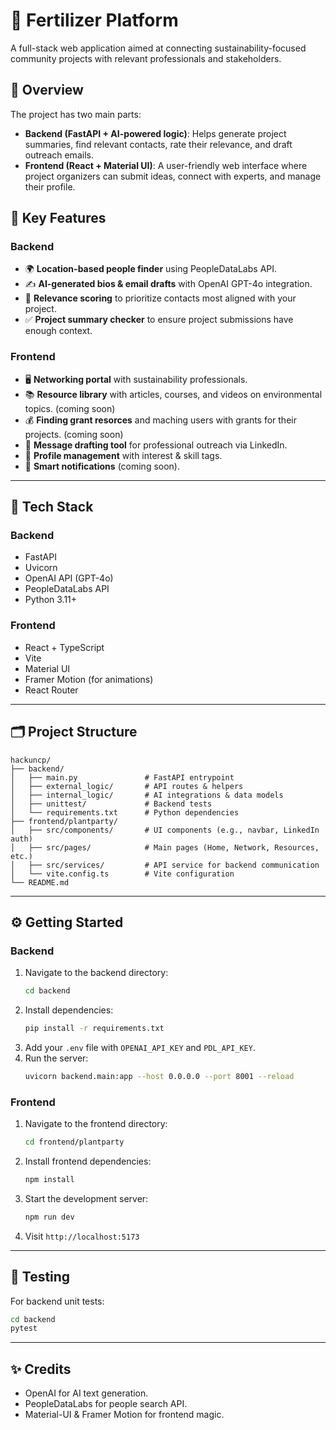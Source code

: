 
# 🌱 Fertilizer Platform

A full-stack web application aimed at connecting sustainability-focused community projects with relevant professionals and stakeholders. 

## 🚀 Overview

The project has two main parts:

- **Backend (FastAPI + AI-powered logic)**: Helps generate project summaries, find relevant contacts, rate their relevance, and draft outreach emails.
- **Frontend (React + Material UI)**: A user-friendly web interface where project organizers can submit ideas, connect with experts, and manage their profile.

## 🎯 Key Features

### Backend
- 🌍 **Location-based people finder** using PeopleDataLabs API.
- ✍️ **AI-generated bios & email drafts** with OpenAI GPT-4o integration.
- 🧠 **Relevance scoring** to prioritize contacts most aligned with your project.
- ✅ **Project summary checker** to ensure project submissions have enough context.

### Frontend
- 🖥️ **Networking portal** with sustainability professionals.
- 📚 **Resource library** with articles, courses, and videos on environmental topics. (coming soon)
- 💰 **Finding grant resorces** and maching users with grants for their projects. (coming soon)
- 📨 **Message drafting tool** for professional outreach via LinkedIn.
- 🧩 **Profile management** with interest & skill tags.
- 🔔 **Smart notifications** (coming soon).

---

## 🧩 Tech Stack

### Backend
- FastAPI
- Uvicorn
- OpenAI API (GPT-4o)
- PeopleDataLabs API
- Python 3.11+

### Frontend
- React + TypeScript
- Vite
- Material UI
- Framer Motion (for animations)
- React Router

---

## 🗂️ Project Structure

```
hackuncp/
├── backend/
│   ├── main.py               # FastAPI entrypoint
│   ├── external_logic/       # API routes & helpers
│   ├── internal_logic/       # AI integrations & data models
│   ├── unittest/             # Backend tests
│   └── requirements.txt      # Python dependencies
├── frontend/plantparty/
│   ├── src/components/       # UI components (e.g., navbar, LinkedIn auth)
│   ├── src/pages/            # Main pages (Home, Network, Resources, etc.)
│   ├── src/services/         # API service for backend communication
│   └── vite.config.ts        # Vite configuration
└── README.md
```

---

## ⚙️ Getting Started

### Backend

1. Navigate to the backend directory:
   ```bash
   cd backend
   ```
2. Install dependencies:
   ```bash
   pip install -r requirements.txt
   ```
3. Add your `.env` file with `OPENAI_API_KEY` and `PDL_API_KEY`.
4. Run the server:
   ```bash
   uvicorn backend.main:app --host 0.0.0.0 --port 8001 --reload
   ```

### Frontend

1. Navigate to the frontend directory:
   ```bash
   cd frontend/plantparty
   ```
2. Install frontend dependencies:
   ```bash
   npm install
   ```
3. Start the development server:
   ```bash
   npm run dev
   ```
4. Visit `http://localhost:5173`

---

## 🧪 Testing

For backend unit tests:
```bash
cd backend
pytest
```


---

## ✨ Credits
- OpenAI for AI text generation.
- PeopleDataLabs for people search API.
- Material-UI & Framer Motion for frontend magic.

